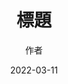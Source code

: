 ---
title: '標題'
thumbnails: '["https://raw.githubusercontent.com/Yhuang4881/cms-content-stage/main/content/resources/images/1647038179048-1907-858-7.%E5%A4%AA%E5%AD%90%E8%8A%B1%E5%8D%9A.jpg","https://raw.githubusercontent.com/Yhuang4881/cms-content-stage/main/content/resources/images/1647038179129-2048-1536-6.%E6%AD%A3%E6%83%A0%E9%A3%9F%E5%93%81.JPG","https://raw.githubusercontent.com/Yhuang4881/cms-content-stage/main/content/resources/images/0-5184-3888-scenery.jpg"]'
author: '作者'
date: '2022-03-11'
content: '<p>12ww3&nbsp;&nbsp;&nbsp;</p>
<img src="https://raw.githubusercontent.com/Yhuang4881/cms-content-stage/main/content/resources/images/1647038179129-2048-1536-6.%E6%AD%A3%E6%83%A0%E9%A3%9F%E5%93%81.JPG" alt="1647038179129-2048-1536-6.正惠食品" style="height: auto;width: auto"/>
<p>aaa</p>
'
---